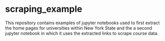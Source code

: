 # scraping_example
This repository contains examples of jupyter notebooks used to first extract the home pages for universities within New York State and the a second jupyter notebook in which it uses the extracted links to scrape course data.

